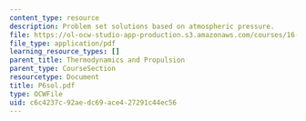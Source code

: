 ```yaml
---
content_type: resource
description: Problem set solutions based on atmospheric pressure.
file: https://ol-ocw-studio-app-production.s3.amazonaws.com/courses/16-01-unified-engineering-i-ii-iii-iv-fall-2005-spring-2006/c6c4237c92aedc69ace427291c44ec56_P6sol.pdf
file_type: application/pdf
learning_resource_types: []
parent_title: Thermodynamics and Propulsion
parent_type: CourseSection
resourcetype: Document
title: P6sol.pdf
type: OCWFile
uid: c6c4237c-92ae-dc69-ace4-27291c44ec56
---
```

